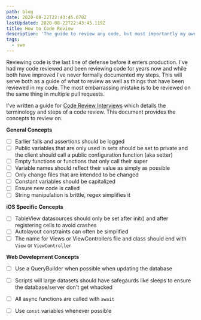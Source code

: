 ```yaml
---
path: blog
date: 2020-08-22T22:43:45.078Z
lastUpdated: 2020-08-22T22:43:45.119Z
title: How to Code Review
description: 'The guide to review any code, but most importantly my own'
tags:
  - swe
---
```

Reviewing code is the last line of defense before it enters production. I've had my code reviewed and been reviewing code for years now and while both have improved I've never formally documented my steps. This will serve both as a guide of what to review as well as things that have been reviewed in my code. The most embarrassing mistake is to be reviewed on the same thing in multiple pull requests.

I've written a guide for [Code Review Interviews](https://marcusmth.com/how-to-ace-your-code-review-interview/) which details the terminology and steps of a code review. This document provides the concepts to review on.

**General Concepts**
- [ ] Earlier fails and assertions should be logged
- [ ] Public variables that are only used in sets should be set to private and the client should call a public configuration function (aka setter)
- [ ] Empty functions or functions that only call their super
- [ ] Variable names should reflect their value as simply as possible
- [ ] Only change files that are intended to be changed
- [ ] Constant variables should be capitalized
- [ ] Ensure new code is called
- [ ] String manipulation is brittle, regex simplifies it 

**iOS Specific Concepts**
- [ ] TableView datasources should only be set after init() and after registering cells to avoid crashes
- [ ] Autolayout constraints can often be simplified 
- [ ] The name for Views or ViewControllers file and class should end with `View` or `ViewController`

**Web Development Concepts**
- [ ] Use a QueryBuilder when possible when updating the database
- [ ] Scripts will large datasets should have safegaurds like sleeps to ensure the database/server don't get whacked
- [ ] All async functions are called with `await`
- [ ] Use `const` variables whenever possible



